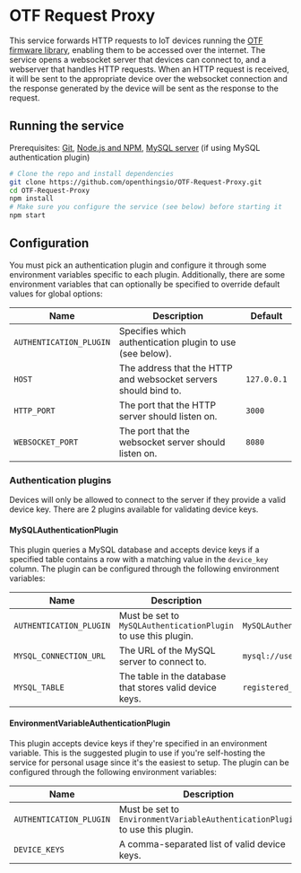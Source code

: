 # OTF Request Proxy
 
This service forwards HTTP requests to IoT devices running the [OTF firmware library](https://github.com/openthingsio/OTF-Firmware-Library), enabling them to be accessed over the internet.
The service opens a websocket server that devices can connect to, and a webserver that handles HTTP requests.
When an HTTP request is received, it will be sent to the appropriate device over the websocket connection and the response generated by the device will be sent as the response to the request.

## Running the service

Prerequisites: [Git](https://git-scm.com/), [Node.js and NPM](https://nodejs.org/), [MySQL server](https://www.mysql.com/) (if using MySQL authentication plugin) 

```bash
# Clone the repo and install dependencies
git clone https://github.com/openthingsio/OTF-Request-Proxy.git
cd OTF-Request-Proxy
npm install
# Make sure you configure the service (see below) before starting it
npm start
```

## Configuration

You must pick an authentication plugin and configure it through some environment variables specific to each plugin.
Additionally, there are some environment variables that can optionally be specified to override default values for global options:

| Name | Description | Default |
| --- | --- | --- |
| `AUTHENTICATION_PLUGIN` | Specifies which authentication plugin to use (see below). | |
| `HOST` | The address that the HTTP and websocket servers should bind to. | `127.0.0.1` |
| `HTTP_PORT` | The port that the HTTP server should listen on. | `3000` |
| `WEBSOCKET_PORT` | The port that the websocket server should listen on. | `8080` |



### Authentication plugins
Devices will only be allowed to connect to the server if they provide a valid device key.
There are 2 plugins available for validating device keys.

#### MySQLAuthenticationPlugin

This plugin queries a MySQL database and accepts device keys if a specified table contains a row with a matching value in the `device_key` column.
The plugin can be configured through the following environment variables:

| Name | Description | Example |
| --- | --- | --- |
| `AUTHENTICATION_PLUGIN` | Must be set to `MySQLAuthenticationPlugin` to use this plugin. | `MySQLAuthenticationPlugin` |
| `MYSQL_CONNECTION_URL` | The URL of the MySQL server to connect to. | `mysql://username:password@localhost:3306/otf` |
| `MYSQL_TABLE` | The table in the database that stores valid device keys. | `registered_devices` |


#### EnvironmentVariableAuthenticationPlugin

This plugin accepts device keys if they're specified in an environment variable.
This is the suggested plugin to use if you're self-hosting the service for personal usage since it's the easiest to setup.
The plugin can be configured through the following environment variables:

| Name | Description | Example |
| --- | --- | --- |
| `AUTHENTICATION_PLUGIN` | Must be set to `EnvironmentVariableAuthenticationPlugin` to use this plugin. | `EnvironmentVariableAuthenticationPlugin` |
| `DEVICE_KEYS` | A comma-separated list of valid device keys. | `super_secret_key,0123456789ABCDEF,opendoor` |
